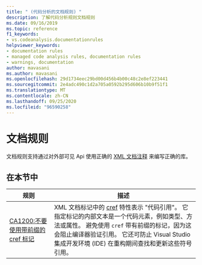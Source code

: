 ```yaml
---
title: " (代码分析的文档规则) "
description: 了解代码分析规则文档规则
ms.date: 09/16/2019
ms.topic: reference
f1_keywords:
- vs.codeanalysis.documentationrules
helpviewer_keywords:
- documentation rules
- managed code analysis rules, documentation rules
- warnings, documentation
author: mavasani
ms.author: mavasani
ms.openlocfilehash: 29d1734eec29bd00d456b4b00c48c2e8ef223441
ms.sourcegitcommit: 2e4adc490c1d2a705a0592b295d606b10b9f51f1
ms.translationtype: MT
ms.contentlocale: zh-CN
ms.lasthandoff: 09/25/2020
ms.locfileid: "96590258"
---
```

# <a name="documentation-rules"></a>文档规则

文档规则支持通过对外部可见 Api 使用正确的 [XML 文档注释](../../../csharp/codedoc.md) 来编写正确的库。

## <a name="in-this-section"></a>在本节中

| 规则 | 描述 |
| - | - |
| [CA1200:不要使用带前缀的 cref 标记](ca1200.md) | XML 文档标记中的 [cref](../../../csharp/programming-guide/xmldoc/cref-attribute.md) 特性表示 "代码引用"。 它指定标记的内部文本是一个代码元素，例如类型、方法或属性。 避免使用 `cref` 带有前缀的标记，因为这会阻止编译器验证引用。 它还可防止 Visual Studio 集成开发环境 (IDE) 在重构期间查找和更新这些符号引用。 |
